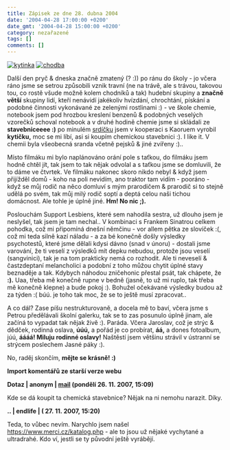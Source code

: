 ```yaml
---
title: Zápisek ze dne 28. dubna 2004
date: '2004-04-28 17:00:00 +0200'
date_gmt: '2004-04-28 15:00:00 +0200'
category: nezařazené
tags: []
comments: []
---
```

<div >  <a href="/assets/migrated/old-images/chemkyticka.jpg"><img alt="kytinka" src="/assets/migrated/old-images/chemkyticka.jpg"></a>  <a href="/assets/migrated/old-images/chodba.jpg"><img alt="chodba" src="/assets/migrated/old-images/chodba.jpg"></a>  </div>
<p>Další den pryč &amp; dneska značně zmatený (? :)) po ránu do školy - jo včera ráno jsme se setrou způsobili  vznik travní (ne na trávě, ale s trávou, takovou tou, co rostě všude možně kolem chodníků a tak) hudební skupiny  a <strong>značně větší</strong> skupiny lidí, kteří nenávidí jakékoliv hvízdání, chrochtání, pískání  a podobné činnosti vykonávané ze zelenými rostlinami :) - ve škole chemie, notebook jsem pod hrozbou kreslení  benzenů &amp; podobných veselých vzorečků schoval notebook a v druhé hodině chemie jsme si skládali ze  <strong>stavebniceeee :)</strong> po minulém <a href="/assets/migrated/old-images/srdicko.jpg">srdíčku</a> jsem v kooperaci s Kaoruem vyrobil  <strong>kytičku,</strong> moc se mi líbí, asi si koupím chemickou stavebnici :). I like it. V chemii byla všeobecná sranda  včetně pejsků &amp; jiné zvířeny :)..</p>
<p>Místo filmáku mi bylo naplánováno orání pole s taťkou, do filmáku jsem hodně chtěl jít, tak jsem to tak nějak  odvolal a s taťkou jsme se domluvili, že to dáme ve čtvrtek. Ve filmáku nakonec skoro nikdo nebyl &amp; když jsem  přijížděl domů - koho na poli nevidím, ano traktor tam vidím - pooráno - když se můj rodič na něco domluví s mým  prarodičem &amp; prarodič si to stejně udělá po svém, tak můj milý rodič soptí a deptá celou naši tichou domácnost.  Ale tohle je úplně jiné. <strong>Hm! No nic ;).</strong></p>
<p>Poslouchám Support Lesbiens, které sem nahodila sestra, už dlouho jsem je neslyšel, tak jsem je tam nechal..  V kombinaci s Frankem Sinatrou celkem pohodka, což mi připomíná dnešní němčinu - vor allem pětka ze slovíček :(,  což mi teda silně kazí náladu - a za bé konečně došly výsledky psychotestů, které jsme dělali kdysi dávno (snad  v únoru) - dostali jsme varování, že ti veselí z výsledků mít depku nebudou, protože jsou veselí (sangvinici),  tak je na tom prakticky nemá co rozhodit. Ale ti neveselí &amp; častzdeptaní melancholici a podobní z toho můžou  chytit úplné stavy beznaděje a tak. Kdybych náhodou zničehonic přestal psát, tak chápete, že <strong>:).</strong> Uaa, třeba mě  konečně rupne v bedně (jasně, to už mi ruplo, tak třeba mě konečně klepne) a bude pokoj :). Bohužel očekávané  výsledky budou až za týden :( búú. je toho tak moc, že se to ještě musí zpracovat..</p>
<p>A co dál? Zase píšu nestrukturovaně, a docela mě to baví, včera jsme s Petrou předělávali školní galerku,  tak se to zas posunulo úplně jinam, ale začíná to vypadat tak nějak živě :). Paráda. Včera Jaroslav, což je  strýc &amp; dědček, rodinná oslava, <strong>úúú,</strong> a pořád je co probírat, <strong>áá,</strong> a  dones fotoalbum, júú, <strong>áááá! Miluju rodinné  oslavy!</strong> Naštěstí jsem většinu strávil v ústranní se strýcem poslechem Jasné páky :).</p>
<p>No, raděj skončím, <strong>mějte se krásně! :)</strong></p>
<div class="import-komentaru">
<p><strong>Import komentářů ze starší verze webu</strong></p>
<div class="comment">
<p style="font-weight:bold"><span class="compredmet">Dotaz</span> | <span class="comname">anonym</span> |  <a href="mailto:ryshka@volny.cz">mail</a> (pondělí&nbsp;26.&nbsp;11.&nbsp;2007,&nbsp;15:09)</p>
<p>Kde se dá koupit ta chemická stavebnice? Nějak na ni nemohu narazit. Díky. </p>
</div>
<div class="comment">
<p style="font-weight:bold"><span class="compredmet">..</span> | <span class="comname">endlife</span> | (&nbsp;27.&nbsp;11.&nbsp;2007,&nbsp;15:20)</p>
<p>Teda, to vůbec nevím. Narychlo jsem našel <a href="https://www.merci.cz/katalog.php">https://www.merci.cz/katalog.php</a> - ale to jsou už nějaké vychytané a ultradrahé. Kdo ví, jestli se ty původní ještě vyrábějí. </p>
</div>
</div>

